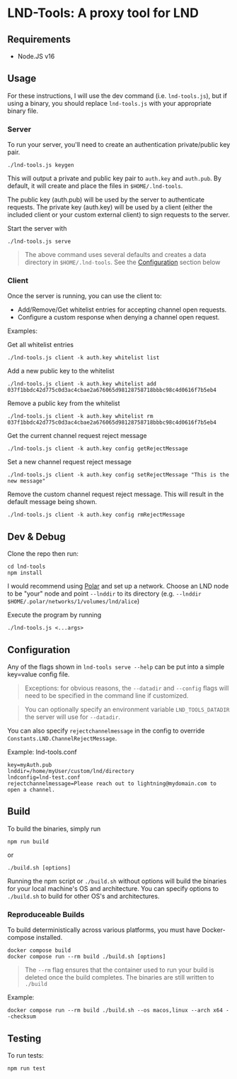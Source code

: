 # LND-Tools: A proxy tool for LND

## Requirements

* Node.JS v16



## Usage

For these instructions, I will use the dev command (i.e. `lnd-tools.js`), but if using a
binary, you should replace `lnd-tools.js` with your appropriate binary file.


### Server
To run your server, you'll need to create an authentication private/public key pair.
```
./lnd-tools.js keygen
```

This will output a private and public key pair to `auth.key` and `auth.pub`. By default, it will create and place the files in `$HOME/.lnd-tools`.

The public key (auth.pub) will be used by the server to authenticate requests.
The private key (auth.key) will be used by a client (either the included client or your custom external client) to sign requests to the server.

Start the server with
```
./lnd-tools.js serve
```
> The above command uses several defaults and creates a data directory in `$HOME/.lnd-tools`. See the [Configuration](#configuration) section below

### Client
Once the server is running, you can use the client to:
- Add/Remove/Get whitelist entries for accepting channel open requests.
- Configure a custom response when denying a channel open request.

Examples:

Get all whitelist entries
```
./lnd-tools.js client -k auth.key whitelist list
```

Add a new public key to the whitelist
```
./lnd-tools.js client -k auth.key whitelist add 037f1bbdc42d775c0d3ac4cbae2a676065d98128758718bbbc98c4d0616f7b5eb4
```

Remove a public key from the whitelist
```
./lnd-tools.js client -k auth.key whitelist rm 037f1bbdc42d775c0d3ac4cbae2a676065d98128758718bbbc98c4d0616f7b5eb4
```

Get the current channel request reject message
```
./lnd-tools.js client -k auth.key config getRejectMessage
```

Set a new channel request reject message
```
./lnd-tools.js client -k auth.key config setRejectMessage "This is the new message"
```

Remove the custom channel request reject message. This will result in the default message being shown.
```
./lnd-tools.js client -k auth.key config rmRejectMessage
```


## Dev & Debug

Clone the repo then run:
```
cd lnd-tools
npm install
```

I would recommend using [Polar](https://lightningpolar.com) and set up a network. Choose an LND node to be "your" node and point `--lnddir` to its directory (e.g. `--lnddir $HOME/.polar/networks/1/volumes/lnd/alice`)

Execute the program by running
```
./lnd-tools.js <...args>
```


## Configuration

Any of the flags shown in `lnd-tools serve --help` can be put into a simple key=value config file.

> Exceptions: for obvious reasons, the `--datadir` and `--config` flags will need to be specified in the command line if customized.

> You can optionally specify an environment variable `LND_TOOLS_DATADIR` the server will use for `--datadir`.

You can also specify `rejectchannelmessage` in the config to override `Constants.LND.ChannelRejectMessage`.

Example: lnd-tools.conf
```
key=myAuth.pub
lnddir=/home/myUser/custom/lnd/directory
lndconfig=lnd-test.conf
rejectchannelmessage=Please reach out to lightning@mydomain.com to open a channel.
```


## Build

To build the binaries, simply run

```
npm run build
```

or 

```
./build.sh [options]
```

Running the npm script or `./build.sh` without options will build the binaries for your local machine's OS and architecture. You can specify options to `./build.sh` to build for other OS's and architectures.

### Reproduceable Builds

To build deterministically across various platforms, you must have Docker-compose installed.

```
docker compose build
docker compose run --rm build ./build.sh [options]
```

> The `--rm` flag ensures that the container used to run your build is deleted once the build completes. The binaries are still written to `./build`

Example:
```
docker compose run --rm build ./build.sh --os macos,linux --arch x64 --checksum
```


## Testing

To run tests:
```
npm run test
```
